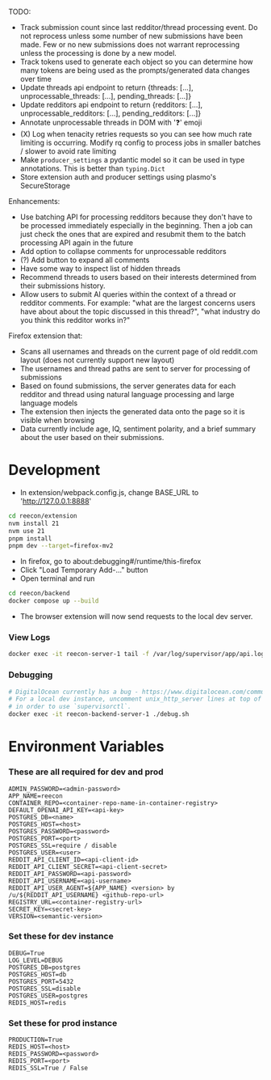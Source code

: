TODO:
- Track submission count since last redditor/thread processing event. Do not reprocess unless some number of new submissions have been made. Few or no new submissions does not warrant reprocessing unless the processing is done by a new model.
- Track tokens used to generate each object so you can determine how many tokens are being used as the prompts/generated data changes over time
- Update threads api endpoint to return {threads: [...], unprocessable_threads: [...], pending_threads: [...]}
- Update redditors api endpoint to return {redditors: [...], unprocessable_redditors: [...], pending_redditors: [...]}
- Annotate unprocessable threads in DOM with '❓' emoji
- (X) Log when tenacity retries requests so you can see how much rate limiting is occurring. Modify rq config to process jobs in smaller batches / slower to avoid rate limiting
- Make `producer_settings` a pydantic model so it can be used in type annotations. This is better than `typing.Dict`
- Store extension auth and producer settings using plasmo's SecureStorage

Enhancements:
- Use batching API for processing redditors because they don't have to be processed immediately especially in the beginning. Then a job can just check the ones that are expired and resubmit them to the batch processing API again in the future
- Add option to collapse comments for unprocessable redditors
- (?) Add button to expand all comments
- Have some way to inspect list of hidden threads
- Recommend threads to users based on their interests determined from their submissions history.
- Allow users to submit AI queries within the context of a thread or redditor comments. For example: "what are the largest concerns users have about about the topic discussed in this thread?", "what industry do you think this redditor works in?"

Firefox extension that:
- Scans all usernames and threads on the current page of old reddit.com layout (does not currently support new layout)
- The usernames and thread paths are sent to server for processing of submissions
- Based on found submissions, the server generates data for each redditor and thread using natural language processing and large language models
- The extension then injects the generated data onto the page so it is visible when browsing
- Data currently include age, IQ, sentiment polarity, and a brief summary about the user based on their submissions.

# Development
- In extension/webpack.config.js, change BASE_URL to 'http://127.0.0.1:8888'
```bash
cd reecon/extension
nvm install 21
nvm use 21
pnpm install
pnpm dev --target=firefox-mv2
```
- In firefox, go to about:debugging#/runtime/this-firefox
- Click "Load Temporary Add-..." button
- Open terminal and run
```bash
cd reecon/backend
docker compose up --build
```
- The browser extension will now send requests to the local dev server.

### View Logs
```bash
docker exec -it reecon-server-1 tail -f /var/log/supervisor/app/api.log
```

### Debugging
```bash
# DigitalOcean currently has a bug - https://www.digitalocean.com/community/questions/app-platform-supervisor-error
# For a local dev instance, uncomment unix_http_server lines at top of reecon/app/supervisord.conf
# in order to use `supervisorctl`.
docker exec -it reecon-backend-server-1 ./debug.sh
```

# Environment Variables
### These are all required for dev and prod
```
ADMIN_PASSWORD=<admin-password>
APP_NAME=reecon
CONTAINER_REPO=<container-repo-name-in-container-registry>
DEFAULT_OPENAI_API_KEY=<api-key>
POSTGRES_DB=<name>
POSTGRES_HOST=<host>
POSTGRES_PASSWORD=<password>
POSTGRES_PORT=<port>
POSTGRES_SSL=require / disable
POSTGRES_USER=<user>
REDDIT_API_CLIENT_ID=<api-client-id>
REDDIT_API_CLIENT_SECRET=<api-client-secret>
REDDIT_API_PASSWORD=<api-password>
REDDIT_API_USERNAME=<api-username>
REDDIT_API_USER_AGENT=${APP_NAME} <version> by /u/${REDDIT_API_USERNAME} <github-repo-url>
REGISTRY_URL=<container-registry-url>
SECRET_KEY=<secret-key>
VERSION=<semantic-version>
```

### Set these for dev instance
```
DEBUG=True
LOG_LEVEL=DEBUG
POSTGRES_DB=postgres
POSTGRES_HOST=db
POSTGRES_PORT=5432
POSTGRES_SSL=disable
POSTGRES_USER=postgres
REDIS_HOST=redis
```

### Set these for prod instance
```
PRODUCTION=True
REDIS_HOST=<host>
REDIS_PASSWORD=<password>
REDIS_PORT=<port>
REDIS_SSL=True / False
```
